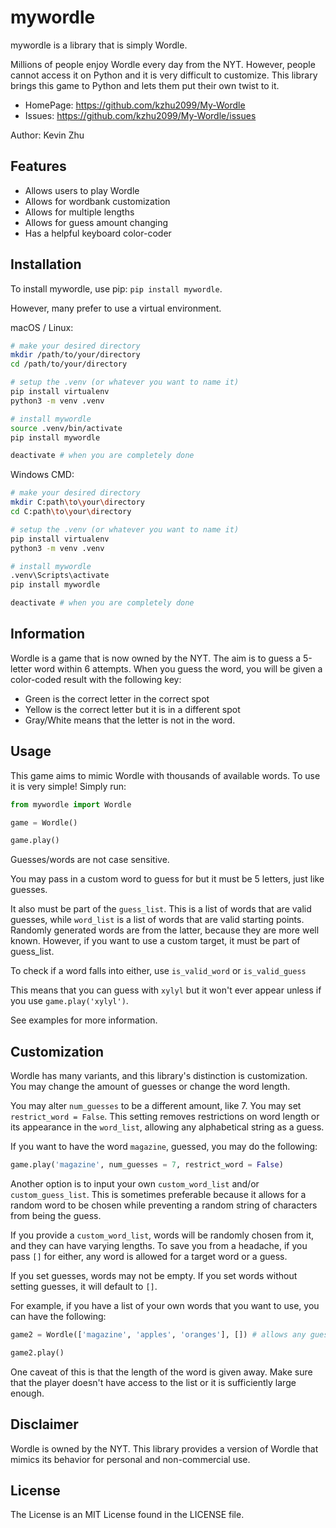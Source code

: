 # mywordle

mywordle is a library that is simply Wordle.

Millions of people enjoy Wordle every day from the NYT.
However, people cannot access it on Python and it is very difficult to customize.
This library brings this game to Python and lets them put their own twist to it.

- HomePage: https://github.com/kzhu2099/My-Wordle
- Issues: https://github.com/kzhu2099/My-Wordle/issues

Author: Kevin Zhu

## Features

- Allows users to play Wordle
- Allows for wordbank customization
- Allows for multiple lengths
- Allows for guess amount changing
- Has a helpful keyboard color-coder

## Installation

To install mywordle, use pip: ```pip install mywordle```.

However, many prefer to use a virtual environment.

macOS / Linux:

```sh
# make your desired directory
mkdir /path/to/your/directory
cd /path/to/your/directory

# setup the .venv (or whatever you want to name it)
pip install virtualenv
python3 -m venv .venv

# install mywordle
source .venv/bin/activate
pip install mywordle

deactivate # when you are completely done
```

Windows CMD:

```sh
# make your desired directory
mkdir C:path\to\your\directory
cd C:path\to\your\directory

# setup the .venv (or whatever you want to name it)
pip install virtualenv
python3 -m venv .venv

# install mywordle
.venv\Scripts\activate
pip install mywordle

deactivate # when you are completely done
```

## Information

Wordle is a game that is now owned by the NYT.
The aim is to guess a 5-letter word within 6 attempts.
When you guess the word, you will be given a color-coded result with the following key:

- Green is the correct letter in the correct spot
- Yellow is the correct letter but it is in a different spot
- Gray/White means that the letter is not in the word.

## Usage

This game aims to mimic Wordle with thousands of available words.
To use it is very simple! Simply run:

```python
from mywordle import Wordle

game = Wordle()

game.play()
```

Guesses/words are not case sensitive.

You may pass in a custom word to guess for but it must be 5 letters, just like guesses.

It also must be part of the ```guess_list```. This is a list of words that are valid guesses, while ```word_list``` is a list of words that are valid starting points.
Randomly generated words are from the latter, because they are more well known. However, if you want to use a custom target, it must be part of guess_list.

To check if a word falls into either, use ```is_valid_word``` or ```is_valid_guess```

This means that you can guess with ```xylyl``` but it won't ever appear unless if you use ```game.play('xylyl')```.

See examples for more information.

## Customization

Wordle has many variants, and this library's distinction is customization. You may change the amount of guesses or change the word length.

You may alter ```num_guesses``` to be a different amount, like 7.
You may set ```restrict_word = False```.
This setting removes restrictions on word length or its appearance in the ```word_list```, allowing any alphabetical string as a guess.

If you want to have the word ```magazine```, guessed, you may do the following:

```python
game.play('magazine', num_guesses = 7, restrict_word = False)
```

Another option is to input your own ```custom_word_list``` and/or ```custom_guess_list```.
This is sometimes preferable because it allows for a random word to be chosen while preventing a random string of characters from being the guess.

If you provide a ```custom_word_list```, words will be randomly chosen from it, and they can have varying lengths.
To save you from a headache, if you pass ```[]``` for either, any word is allowed for a target word or a guess.

If you set guesses, words may not be empty.
If you set words without setting guesses, it will default to ```[]```.

For example, if you have a list of your own words that you want to use, you can have the following:

```python
game2 = Wordle(['magazine', 'apples', 'oranges'], []) # allows any guesses after picking from this list

game2.play()
```

One caveat of this is that the length of the word is given away.
Make sure that the player doesn't have access to the list or it is sufficiently large enough.

## Disclaimer

Wordle is owned by the NYT. This library provides a version of Wordle that mimics its behavior for personal and non-commercial use.

## License

The License is an MIT License found in the LICENSE file.